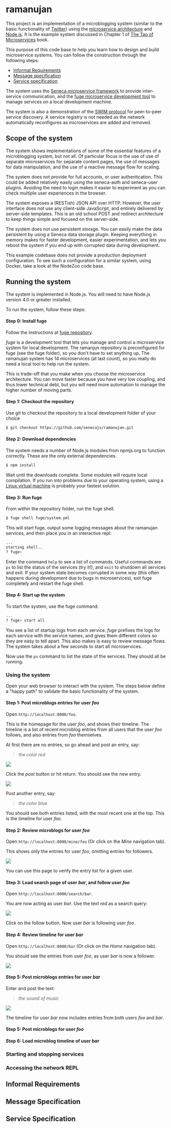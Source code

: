 # ramanujan

This project is an implementation of a microblogging system (similar
to the basic functionality of [Twitter](http://twitter.com)) using the
[microservice architecture](http://www.richardrodger.com/seneca-microservices-nodejs#.VyCjoWQrL-k)
and [Node.js](https://nodejs.org). It is the example system discussed
in Chapter 1 of [The Tao of Microservices](http://bit.ly/rmtaomicro)
book.


This purpose of this code base to help you learn how to design and
build microservice systems. You can follow the construction through
the following steps:

  * [Informal Requirements](informal-requirements)
  * [Message specification](message-specification)
  * [Service specification](service-specification)

The system uses the
[Seneca microservice framework](http://senecajs.org) to provide
inter-service communication, and the
[fuge microservice development tool](github.com/apparatus/fuge) to manage
services on a local development machine.

The system is also a demonstration of the
[SWIM protocol](https://www.cs.cornell.edu/~asdas/research/dsn02-swim.pdf)
for peer-to-peer service discovery. A service registry is not needed
as the network automatically reconfigures as microservices are added
and removed.

## Scope of the system

The system shows implementations of some of the essential features of
a microblogging system, but not all. Of particular focus is the use of
use of separate microservices for separate content pages, the use of
messages for data manipulation, and the use of a reactive message flow
for scaling.

The system does not provide for full accounts, or user
authentication. This could be added relatively easily using the
seneca-auth and seneca-user plugins. Avoiding the need to login makes
it easier to experiment as you can check multiple user experiences in
the browser.

The system exposes a (RESTish) JSON API over HTTP. However, the user
interface does _not_ use any client-side JavaScript, and entirely
delivered by server-side templates. This is an old school POST and
redirect architecture to keep things simple and focused on the
server-side.

The system does not use persistent storage. You can easily make the
data persistent by using a Seneca data storage plugin. Keeping
everything in memory makes for faster development, easier
experimentation, and lets you reboot the system if you end up with
corrupted data during development.

This example codebase does not provide a production deployment
configuration. To see such a configuration for a similar system, using
Docker, take a look at the NodeZoo code base.

## Running the system

The system is implemented in Node.js. You will need to have Node.js
version 4.0 or greater installed.

To run the system, follow these steps:

#### Step 0: Install fuge

Follow the instructions at [fuge repository](https://github.com/apparatus/fuge).

_fuge_ is a development tool that lets you manage and control a
microservice system for local development. The ramanjun repository is
preconfigured for fuge (see the fuge folder), so you don't have to set
anything up. The ramanujan system has 14 microservices (at last
count), so you really do need a local tool to help run the system.

This is trade-off that you make when you choose the microservice
architecture. You can move faster because you have very low coupling,
and thus lower technical debt, but you will need more automation to
manage the higher number of moving parts.

#### Step 1: Checkout the repository

Use git to checkout the repository to a local development folder of your choice

```sh
$ git checkout https://github.com/senecajs/ramanujan.git
```

#### Step 2: Download dependencies

The system needs a number of Node.js modules from npmjs.org to
function correctly. These are the only external dependencies.

```sh
$ npm install
```

Wait until the downloads complete. Some modules will require local
compilation. If you run into problems due to your operating system,
using a [Linux virtual machine](https://www.virtualbox.org/) is
probably your fastest solution.

#### Step 3: Run fuge

From within the repository folder, run the fuge shell.

```sh
$ fuge shell fuge/system.yml
```

This will start fuge, output some logging messages about the ramanujan services, and then place you in an interactive repl:

```sh
...
starting shell..
? fuge> 
```

Enter the command `help` to see a list of commands. Useful commands
are `ps` to list the status of the services (try it!), and `exit` to
shutdown all services and exit. If your system state becomes corrupted
in some way (this often happens during development due to bugs in
microservices), exit fuge completely and restart the fuge shell.


#### Step 4: Start up the system

To start the system, use the fuge command:

```sh
...
? fuge> start all
```

You see a list of startup logs from each service. _fuge_ prefixes the
logs for each service with the service names, and gives them different
colors so they are easy to tell apart. This also makes is easy to
review message flows. The system takes about a few seconds to start
all microservices.

Now use the `ps` command to list the state of the services. They
should all be running.

### Using the system

Open your web browser to interact with the system. The steps below
define a "happy path" to validate the basic functionality of the
system.

#### Step 1: Post microblogs entries for user _foo_

Open `http://localhost:8000/foo`.

This is the homepage for the user _foo_, and shows their timeline. The
timeline is a list of recent microblog entries from all users that the
user _foo_ follows, and also entries from _foo_ themselves.


At first there are no entries, so go ahead and post an entry, say:

> _the color red_

![](github.com/senecajs/ramanujan/blob/master/img/rm01.png)

Click the _post_ button or hit return. You should see the new entry.

![](github.com/senecajs/ramanujan/blob/master/img/rm02.png)

Post another entry, say:

> _the color blue_

You should see both entries listed, with the most recent one at the
top. This is the timeline for user _foo_.


#### Step 2: Review microblogs for user _foo_

Open `http://localhost:8000/mine/foo` (Or click on the _Mine_ navigation tab).

This shows only the entries for user _foo_, omitting entries for followers.

![](github.com/senecajs/ramanujan/blob/master/img/rm03.png)

You can use this page to verify the entry list for a given user.

#### Step 3: Load search page of user _bar_, and follow user _foo_

Open `http://localhost:8000/search/bar`.

You are now acting as user _bar_. Use the text _red_ as a search query:

![](github.com/senecajs/ramanujan/blob/master/img/rm04.png)

Click on the follow button. Now user _bar_ is following user _foo_.

#### Step 4: Review timeline for user _bar_

Open `http://localhost:8000/bar` (Or click on the _Home_ navigation tab).

You should see the entries from user _foo_, as user _bar_ is now a follower.

![](github.com/senecajs/ramanujan/blob/master/img/rm05.png)

#### Step 5: Post microblogs entries for user _bar_

Enter and post the text:

> _the sound of music_

![](github.com/senecajs/ramanujan/blob/master/img/rm06.png)

The timeline for user _bar_ now includes entries from both users _foo_
and _bar_.

#### Step 5: Post microblogs for user _foo_
#### Step 6: Load microblog timeline of user _bar_

### Starting and stopping services

### Accessing the network REPL


## Informal Requirements

## Message Specification

## Service Specification


